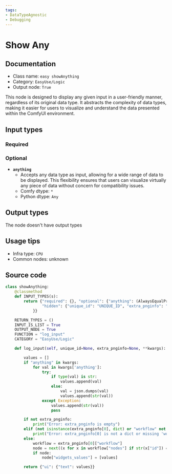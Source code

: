 ```yaml
---
tags:
- DataTypeAgnostic
- Debugging
---
```


# Show Any
## Documentation
- Class name: `easy showAnything`
- Category: `EasyUse/Logic`
- Output node: `True`

This node is designed to display any given input in a user-friendly manner, regardless of its original data type. It abstracts the complexity of data types, making it easier for users to visualize and understand the data presented within the ComfyUI environment.
## Input types
### Required
### Optional
- **`anything`**
    - Accepts any data type as input, allowing for a wide range of data to be displayed. This flexibility ensures that users can visualize virtually any piece of data without concern for compatibility issues.
    - Comfy dtype: `*`
    - Python dtype: `Any`
## Output types
The node doesn't have output types
## Usage tips
- Infra type: `CPU`
- Common nodes: unknown


## Source code
```python
class showAnything:
    @classmethod
    def INPUT_TYPES(s):
        return {"required": {}, "optional": {"anything": (AlwaysEqualProxy("*"), {}), },
                "hidden": {"unique_id": "UNIQUE_ID", "extra_pnginfo": "EXTRA_PNGINFO",
            }}

    RETURN_TYPES = ()
    INPUT_IS_LIST = True
    OUTPUT_NODE = True
    FUNCTION = "log_input"
    CATEGORY = "EasyUse/Logic"

    def log_input(self, unique_id=None, extra_pnginfo=None, **kwargs):

        values = []
        if "anything" in kwargs:
            for val in kwargs['anything']:
                try:
                    if type(val) is str:
                        values.append(val)
                    else:
                        val = json.dumps(val)
                        values.append(str(val))
                except Exception:
                    values.append(str(val))
                    pass

        if not extra_pnginfo:
            print("Error: extra_pnginfo is empty")
        elif (not isinstance(extra_pnginfo[0], dict) or "workflow" not in extra_pnginfo[0]):
            print("Error: extra_pnginfo[0] is not a dict or missing 'workflow' key")
        else:
            workflow = extra_pnginfo[0]["workflow"]
            node = next((x for x in workflow["nodes"] if str(x["id"]) == unique_id[0]), None)
            if node:
                node["widgets_values"] = [values]

        return {"ui": {"text": values}}

```
